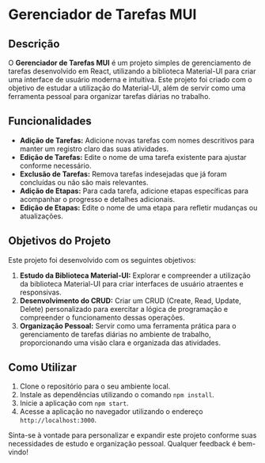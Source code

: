 # Gerenciador de Tarefas MUI

## Descrição

O **Gerenciador de Tarefas MUI** é um projeto simples de gerenciamento de tarefas desenvolvido em React, utilizando a biblioteca Material-UI para criar uma interface de usuário moderna e intuitiva. Este projeto foi criado com o objetivo de estudar a utilização do Material-UI, além de servir como uma ferramenta pessoal para organizar tarefas diárias no trabalho.

## Funcionalidades

- **Adição de Tarefas:** Adicione novas tarefas com nomes descritivos para manter um registro claro das suas atividades.
- **Edição de Tarefas:** Edite o nome de uma tarefa existente para ajustar conforme necessário.
- **Exclusão de Tarefas:** Remova tarefas indesejadas que já foram concluídas ou não são mais relevantes.
- **Adição de Etapas:** Para cada tarefa, adicione etapas específicas para acompanhar o progresso e detalhes adicionais.
- **Edição de Etapas:** Edite o nome de uma etapa para refletir mudanças ou atualizações.

## Objetivos do Projeto

Este projeto foi desenvolvido com os seguintes objetivos:

1. **Estudo da Biblioteca Material-UI:** Explorar e compreender a utilização da biblioteca Material-UI para criar interfaces de usuário atraentes e responsivas.
2. **Desenvolvimento do CRUD:** Criar um CRUD (Create, Read, Update, Delete) personalizado para exercitar a lógica de programação e compreender o funcionamento dessas operações.
3. **Organização Pessoal:** Servir como uma ferramenta prática para o gerenciamento de tarefas diárias no ambiente de trabalho, proporcionando uma visão clara e organizada das atividades.

## Como Utilizar

1. Clone o repositório para o seu ambiente local.
2. Instale as dependências utilizando o comando `npm install`.
3. Inicie a aplicação com `npm start`.
4. Acesse a aplicação no navegador utilizando o endereço `http://localhost:3000`.

Sinta-se à vontade para personalizar e expandir este projeto conforme suas necessidades de estudo e organização pessoal. Qualquer feedback é bem-vindo!